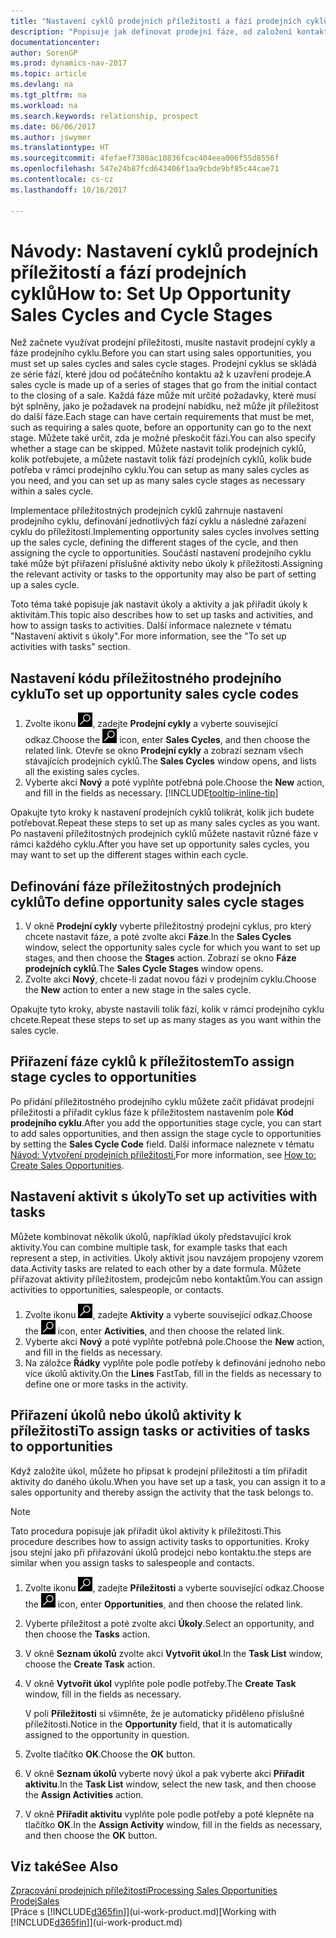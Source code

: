 ```yaml
---
title: "Nastavení cyklů prodejních příležitostí a fází prodejních cyklů"
description: "Popisuje jak definovat prodejní fáze, od založení kontaktu až po uzavření, vytvoření prodejního cyklu a přiřazení příležitostem v Dynamics NAV."
documentationcenter: 
author: SorenGP
ms.prod: dynamics-nav-2017
ms.topic: article
ms.devlang: na
ms.tgt_pltfrm: na
ms.workload: na
ms.search.keywords: relationship, prospect
ms.date: 06/06/2017
ms.author: jswymer
ms.translationtype: HT
ms.sourcegitcommit: 4fefaef7380ac10836fcac404eea006f55d8556f
ms.openlocfilehash: 547e24b87fcd643406f1aa9cbde9bf85c44cae71
ms.contentlocale: cs-cz
ms.lasthandoff: 10/16/2017

---
```

# <a name="how-to-set-up-opportunity-sales-cycles-and-cycle-stages"></a><span data-ttu-id="2e210-103">Návody: Nastavení cyklů prodejních příležitostí a fází prodejních cyklů</span><span class="sxs-lookup"><span data-stu-id="2e210-103">How to: Set Up Opportunity Sales Cycles and Cycle Stages</span></span>
<span data-ttu-id="2e210-104">Než začnete využívat prodejní příležitosti, musíte nastavit prodejní cykly a fáze prodejního cyklu.</span><span class="sxs-lookup"><span data-stu-id="2e210-104">Before you can start using sales opportunities, you must set up sales cycles and sales cycle stages.</span></span> <span data-ttu-id="2e210-105">Prodejní cyklus se skládá ze série fází, které jdou od počátečního kontaktu až k uzavření prodeje.</span><span class="sxs-lookup"><span data-stu-id="2e210-105">A sales cycle is made up of a series of stages that go from the initial contact to the closing of a sale.</span></span> <span data-ttu-id="2e210-106">Každá fáze může mít určité požadavky, které musí být splněny, jako je požadavek na prodejní nabídku, než může jít příležitost do další fáze.</span><span class="sxs-lookup"><span data-stu-id="2e210-106">Each stage can have certain requirements that must be met, such as requiring a sales quote, before an opportunity can go to the next stage.</span></span> <span data-ttu-id="2e210-107">Můžete také určit, zda je možné přeskočit fázi.</span><span class="sxs-lookup"><span data-stu-id="2e210-107">You can also specify whether a stage can be skipped.</span></span> <span data-ttu-id="2e210-108">Můžete nastavit tolik prodejních cyklů, kolik potřebujete, a můžete nastavit tolik fází prodejních cyklů, kolik bude potřeba v rámci prodejního cyklu.</span><span class="sxs-lookup"><span data-stu-id="2e210-108">You can setup as many sales cycles as you need, and you can set up as many sales cycle stages as necessary within a sales cycle.</span></span>

<span data-ttu-id="2e210-109">Implementace příležitostných prodejních cyklů zahrnuje nastavení prodejního cyklu, definování jednotlivých fází cyklu a následné zařazení cyklu do příležitostí.</span><span class="sxs-lookup"><span data-stu-id="2e210-109">Implementing opportunity sales cycles involves setting up the sales cycle, defining the different stages of the cycle, and then assigning the cycle to opportunities.</span></span> <span data-ttu-id="2e210-110">Součástí nastavení prodejního cyklu také může být přiřazení příslušné aktivity nebo úkoly k příležitosti.</span><span class="sxs-lookup"><span data-stu-id="2e210-110">Assigning the relevant activity or tasks to the opportunity may also be part of setting up a sales cycle.</span></span>

<span data-ttu-id="2e210-111">Toto téma také popisuje jak nastavit úkoly a aktivity a jak přiřadit úkoly k aktivitám.</span><span class="sxs-lookup"><span data-stu-id="2e210-111">This topic also describes how to set up tasks and activities, and how to assign tasks to activities.</span></span> <span data-ttu-id="2e210-112">Další informace naleznete v tématu "Nastavení aktivit s úkoly".</span><span class="sxs-lookup"><span data-stu-id="2e210-112">For more information, see the "To set up activities with tasks" section.</span></span>

## <a name="to-set-up-opportunity-sales-cycle-codes"></a><span data-ttu-id="2e210-113">Nastavení kódu příležitostného prodejního cyklu</span><span class="sxs-lookup"><span data-stu-id="2e210-113">To set up opportunity sales cycle codes</span></span>
1. <span data-ttu-id="2e210-114">Zvolte ikonu ![Vyhledat stránku nebo sestavu](media/ui-search/search_small.png "Ikona Vyhledat stránku nebo sestavu"), zadejte **Prodejní cykly** a vyberte související odkaz.</span><span class="sxs-lookup"><span data-stu-id="2e210-114">Choose the ![Search for Page or Report](media/ui-search/search_small.png "Search for Page or Report icon") icon, enter **Sales Cycles**, and then choose the related link.</span></span> <span data-ttu-id="2e210-115">Otevře se okno **Prodejní cykly** a zobrazí seznam všech stávajících prodejních cyklů.</span><span class="sxs-lookup"><span data-stu-id="2e210-115">The **Sales Cycles** window opens, and lists all the existing sales cycles.</span></span>
2. <span data-ttu-id="2e210-116">Vyberte akci **Nový** a poté vyplňte potřebná pole.</span><span class="sxs-lookup"><span data-stu-id="2e210-116">Choose the **New** action, and fill in the fields as necessary.</span></span> [!INCLUDE[tooltip-inline-tip](includes/tooltip-inline-tip_md.md)]

<span data-ttu-id="2e210-117">Opakujte tyto kroky k nastavení prodejních cyklů tolikrát, kolik jich budete potřebovat.</span><span class="sxs-lookup"><span data-stu-id="2e210-117">Repeat these steps to set up as many sales cycles as you want.</span></span> <span data-ttu-id="2e210-118">Po nastavení příležitostných prodejních cyklů můžete nastavit různé fáze v rámci každého cyklu.</span><span class="sxs-lookup"><span data-stu-id="2e210-118">After you have set up opportunity sales cycles, you may want to set up the different stages within each cycle.</span></span>

## <a name="to-define-opportunity-sales-cycle-stages"></a><span data-ttu-id="2e210-119">Definování fáze příležitostných prodejních cyklů</span><span class="sxs-lookup"><span data-stu-id="2e210-119">To define opportunity sales cycle stages</span></span>
1. <span data-ttu-id="2e210-120">V okně **Prodejní cykly** vyberte příležitostný prodejní cyklus, pro který chcete nastavit fáze, a poté zvolte akci **Fáze**.</span><span class="sxs-lookup"><span data-stu-id="2e210-120">In the **Sales Cycles** window, select the opportunity sales cycle for which you want to set up stages, and then choose the **Stages** action.</span></span> <span data-ttu-id="2e210-121">Zobrazí se okno **Fáze prodejních cyklů**.</span><span class="sxs-lookup"><span data-stu-id="2e210-121">The **Sales Cycle Stages** window opens.</span></span>
2. <span data-ttu-id="2e210-122">Zvolte akci **Nový**, chcete-li zadat novou fázi v prodejním cyklu.</span><span class="sxs-lookup"><span data-stu-id="2e210-122">Choose the **New** action to enter a new stage in the sales cycle.</span></span>

<span data-ttu-id="2e210-123">Opakujte tyto kroky, abyste nastavili tolik fází, kolik v rámci prodejního cyklu chcete.</span><span class="sxs-lookup"><span data-stu-id="2e210-123">Repeat these steps to set up as many stages as you want within the sales cycle.</span></span>

## <a name="to-assign-stage-cycles-to-opportunities"></a><span data-ttu-id="2e210-124">Přiřazení fáze cyklů k příležitostem</span><span class="sxs-lookup"><span data-stu-id="2e210-124">To assign stage cycles to opportunities</span></span>
<span data-ttu-id="2e210-125">Po přidání  příležitostného prodejního cyklu můžete začít přidávat prodejní příležitosti a přiřadit cyklus fáze k příležitostem nastavením pole **Kód prodejního cyklu**.</span><span class="sxs-lookup"><span data-stu-id="2e210-125">After you add the opportunities stage cycle, you can start to add sales opportunities, and then assign the stage cycle to opportunities by setting the **Sales Cycle Code** field.</span></span> <span data-ttu-id="2e210-126">Další informace naleznete v tématu [Návod: Vytvoření prodejních příležitostí.](marketing-how-create-opportunities.md)</span><span class="sxs-lookup"><span data-stu-id="2e210-126">For more information, see [How to: Create Sales Opportunities](marketing-how-create-opportunities.md).</span></span>

## <a name="to-set-up-activities-with-tasks"></a><span data-ttu-id="2e210-127">Nastavení aktivit s úkoly</span><span class="sxs-lookup"><span data-stu-id="2e210-127">To set up activities with tasks</span></span>
<span data-ttu-id="2e210-128">Můžete kombinovat několik úkolů, například úkoly představující krok aktivity.</span><span class="sxs-lookup"><span data-stu-id="2e210-128">You can combine multiple task, for example tasks that each represent a step, in activities.</span></span> <span data-ttu-id="2e210-129">Úkoly aktivit jsou navzájem propojeny vzorem data.</span><span class="sxs-lookup"><span data-stu-id="2e210-129">Activity tasks are related to each other by a date formula.</span></span> <span data-ttu-id="2e210-130">Můžete přiřazovat aktivity příležitostem, prodejcům nebo kontaktům.</span><span class="sxs-lookup"><span data-stu-id="2e210-130">You can assign activities to opportunities, salespeople, or contacts.</span></span>

1. <span data-ttu-id="2e210-131">Zvolte ikonu ![Vyhledat stránku nebo sestavu](media/ui-search/search_small.png "Ikona Vyhledat stránku nebo sestavu"), zadejte **Aktivity** a vyberte související odkaz.</span><span class="sxs-lookup"><span data-stu-id="2e210-131">Choose the ![Search for Page or Report](media/ui-search/search_small.png "Search for Page or Report icon") icon, enter **Activities**, and then choose the related link.</span></span>
2. <span data-ttu-id="2e210-132">Vyberte akci **Nový** a poté vyplňte potřebná pole.</span><span class="sxs-lookup"><span data-stu-id="2e210-132">Choose the **New** action, and fill in the fields as necessary.</span></span>
3. <span data-ttu-id="2e210-133">Na záložce **Řádky** vyplňte pole podle potřeby k definování jednoho nebo více úkolů aktivity.</span><span class="sxs-lookup"><span data-stu-id="2e210-133">On the **Lines** FastTab, fill in the fields as necessary to define one or more tasks in the activity.</span></span>

## <a name="to-assign-tasks-or-activities-of-tasks-to-opportunities"></a><span data-ttu-id="2e210-134">Přiřazení úkolů nebo úkolů aktivity k příležitosti</span><span class="sxs-lookup"><span data-stu-id="2e210-134">To assign tasks or activities of tasks to opportunities</span></span>
<span data-ttu-id="2e210-135">Když založíte úkol, můžete ho připsat k prodejní příležitosti a tím přiřadit aktivity do daného úkolu.</span><span class="sxs-lookup"><span data-stu-id="2e210-135">When you have set up a task, you can assign it to a sales opportunity and thereby assign the activity that the task belongs to.</span></span>

> [!NOTE]  
>   <span data-ttu-id="2e210-136">Tato procedura popisuje jak přiřadit úkol aktivity k příležitosti.</span><span class="sxs-lookup"><span data-stu-id="2e210-136">This procedure describes how to assign activity tasks to opportunities.</span></span> <span data-ttu-id="2e210-137">Kroky jsou stejní jako při přiřazování úkolů prodejci nebo kontaktu.</span><span class="sxs-lookup"><span data-stu-id="2e210-137">the steps are similar when you assign tasks to salespeople and contacts.</span></span>

1. <span data-ttu-id="2e210-138">Zvolte ikonu ![Vyhledat stránku nebo sestavu](media/ui-search/search_small.png "Ikona Vyhledat stránku nebo sestavu"), zadejte **Příležitosti** a vyberte související odkaz.</span><span class="sxs-lookup"><span data-stu-id="2e210-138">Choose the ![Search for Page or Report](media/ui-search/search_small.png "Search for Page or Report icon") icon, enter **Opportunities**, and then choose the related link.</span></span>
2. <span data-ttu-id="2e210-139">Vyberte příležitost a poté zvolte akci **Úkoly**.</span><span class="sxs-lookup"><span data-stu-id="2e210-139">Select an opportunity, and then choose the **Tasks** action.</span></span>
3. <span data-ttu-id="2e210-140">V okně **Seznam úkolů** zvolte akci **Vytvořit úkol**.</span><span class="sxs-lookup"><span data-stu-id="2e210-140">In the **Task List** window, choose the **Create Task** action.</span></span>
4.  <span data-ttu-id="2e210-141">V okně **Vytvořit úkol** vyplňte pole podle potřeby.</span><span class="sxs-lookup"><span data-stu-id="2e210-141">The **Create Task** window, fill in the fields as necessary.</span></span>

    <span data-ttu-id="2e210-142">V poli **Příležitosti** si všimněte, že je automaticky přiděleno příslušné příležitosti.</span><span class="sxs-lookup"><span data-stu-id="2e210-142">Notice in the **Opportunity** field, that it is automatically assigned to the opportunity in question.</span></span>
5. <span data-ttu-id="2e210-143">Zvolte tlačítko **OK**.</span><span class="sxs-lookup"><span data-stu-id="2e210-143">Choose the **OK** button.</span></span>
6. <span data-ttu-id="2e210-144">V okně **Seznam úkolů** vyberte nový úkol a pak vyberte akci **Přiřadit aktivitu**.</span><span class="sxs-lookup"><span data-stu-id="2e210-144">In the **Task List** window, select the new task, and then choose the **Assign Activities** action.</span></span>
7. <span data-ttu-id="2e210-145">V okně **Přiřadit aktivitu** vyplňte pole podle potřeby a poté klepněte na tlačítko **OK**.</span><span class="sxs-lookup"><span data-stu-id="2e210-145">In the **Assign Activity** window, fill in the fields as necessary, and then choose the **OK** button.</span></span>

## <a name="see-also"></a><span data-ttu-id="2e210-146">Viz také</span><span class="sxs-lookup"><span data-stu-id="2e210-146">See Also</span></span>
[<span data-ttu-id="2e210-147">Zpracování prodejních příležitostí</span><span class="sxs-lookup"><span data-stu-id="2e210-147">Processing Sales Opportunities</span></span>](marketing-processing-sales-opportunities.md)  
[<span data-ttu-id="2e210-148">Prodej</span><span class="sxs-lookup"><span data-stu-id="2e210-148">Sales</span></span>](sales-manage-sales.md)  
<span data-ttu-id="2e210-149">[Práce s [!INCLUDE[d365fin](includes/d365fin_md.md)]](ui-work-product.md)</span><span class="sxs-lookup"><span data-stu-id="2e210-149">[Working with [!INCLUDE[d365fin](includes/d365fin_md.md)]](ui-work-product.md)</span></span>

